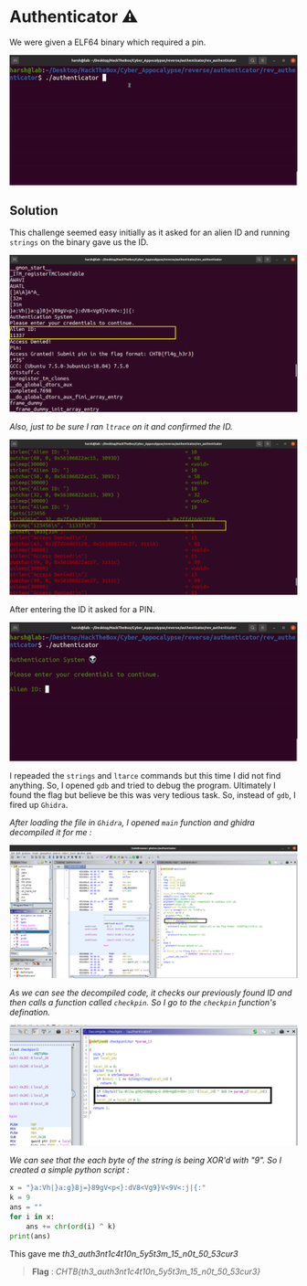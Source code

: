 # Authenticator ⚠
We were given a ELF64 binary which required a pin.

![gif](images/id.gif)

## Solution
This challenge seemed easy initially as it asked for an alien ID and running `strings` on the binary gave us the ID.

![strings](images/strings.png)

*Also, just to be sure I ran `ltrace` on it and confirmed the ID.*

![ltrace](images/strings_proof.png)

After entering the ID it asked for a PIN. 

![pin](images/pin.gif)

I repeaded the `strings` and `ltarce` commands but this time I did not find anything. So, I opened `gdb` and tried to debug the program. Ultimately I found the flag but believe be this was very tedious task. So, instead of `gdb`, I fired up `Ghidra`.

*After loading the file in `Ghidra`, I opened `main` function and ghidra decompiled it for me :* 

![ghidra](images/ghidra.png)

*As we can see the decompiled code, it checks our previously found ID and then calls a function called `checkpin`. So I go to the `checkpin` function's defination.*

![checkpin](https://github.com/1n40/HTB-Cyber-Apocalypse-2021/blob/main/Reversing/Authenticator/images/chekpin.png?raw=true)

*We can see that the each byte of the string is being XOR'd with "9". So I created a simple python script :*

```python
x = "}a:Vh|}a:g}8j=}89gV<p<}:dV8<Vg9}V<9V<:j|{:"
k = 9
ans = ""
for i in x:
	ans += chr(ord(i) ^ k)
print(ans)
```

This gave me *th3_auth3nt1c4t10n_5y5t3m_15_n0t_50_53cur3*

> **Flag** : _CHTB{th3_auth3nt1c4t10n_5y5t3m_15_n0t_50_53cur3}_

